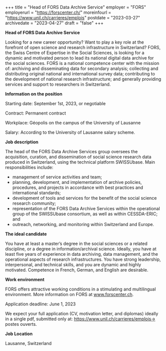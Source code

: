 +++
title = "Head of FORS Data Archive Service"
employer = "FORS"
employerurl = "https://forscenter.ch/"
moreinfourl = "https://www.unil.ch/carrieres/emplois"
postdate = "2023-03-27"
archivedate = "2023-04-27"
draft = "false"
+++

**Head of FORS Data Archive Service**

Looking for a new career opportunity? Want to play a key role at the forefront of open science and research infrastructure in Switzerland? FORS, the Swiss Centre of Expertise in the Social Sciences, is looking for a dynamic and motivated person to lead its national digital data archive for the social sciences. FORS is a national competence center with the mission of: archiving and disseminating data for secondary analysis; collecting and distributing original national and international survey data; contributing to the development of national research infrastructure; and generally providing services and support to researchers in Switzerland.

**Information on the position**

Starting date: September 1st, 2023, or negotiable

Contract: Permanent contract

Workplace: Géopolis on the campus of the University of Lausanne

Salary: According to the University of Lausanne salary scheme.

**Job description**

The head of the FORS Data Archive Services group oversees the acquisition, curation, and dissemination of social science research data produced in Switzerland, using the technical platform SWISSUbase. Main responsibilities include:

- management of service activities and team;
- planning, development, and implementation of archive policies, procedures, and projects in accordance with best practices and international standards;
- development of tools and services for the benefit of the social science research community;
- representation of the FORS Data Archive Services within the operational group of the SWISSUbase consortium, as well as within CESSDA-ERIC; and
- outreach, networking, and monitoring within Switzerland and Europe.

**The ideal candidate**

You have at least a master’s degree in the social sciences or a related discipline, or a degree in information/archival science. Ideally, you have at least five years of experience in data archiving, data management, and the operational aspects of research infrastructures. You have strong leadership, interpersonal, and technical skills, and you are dynamic and highly motivated. Competence in French, German, and English are desirable.

**Work environment**

FORS offers attractive working conditions in a stimulating and multilingual environment. More information on FORS at www.forscenter.ch.

Application deadline: June 1, 2023

We expect your full application (CV, motivation letter, and diplomas) ideally in a single pdf, submitted only at: https://www.unil.ch/carrieres/emplois-> postes ouverts.

**Job Location**

Lausanne, Switzerland
